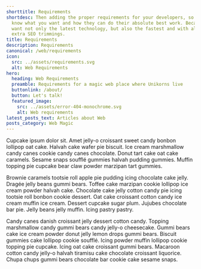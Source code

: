 ```yaml
---
shorttitle: Requirements
shortdesc: Then adding the proper requirements for your developers, so that they
  know what you want and how they can do their absolute best work. Because you
  want not only the latest technology, but also the fastest and with all the
  extra SEO trimmings.
title: Requirements
description: Requirements
canonical: /web/requirements
icon:
  src: ../assets/requirements.svg
  alt: Web Requirements
hero:
  heading: Web Requirements
  preamble: Requirements for a magic web place where Unikorns live
  buttonlink: /about/
  button: Let's talk!
  featured_image:
    src: ../assets/error-404-monochrome.svg
    alt: Web requirements
latest_posts_text: Articles about Web
posts_category: Web Magic
---
```

Cupcake ipsum dolor sit. Amet jelly-o croissant sweet candy bonbon lollipop oat cake. Halvah cake wafer pie biscuit. Ice cream marshmallow candy canes cookie candy canes chocolate. Donut tart cake oat cake caramels. Sesame snaps soufflé gummies halvah pudding gummies. Muffin topping pie cupcake bear claw powder marzipan tart gummies.

Brownie caramels tootsie roll apple pie pudding icing chocolate cake jelly. Dragée jelly beans gummi bears. Toffee cake marzipan cookie lollipop ice cream powder halvah cake. Chocolate cake jelly cotton candy pie icing tootsie roll bonbon cookie dessert. Oat cake croissant cotton candy ice cream muffin ice cream. Dessert cupcake sugar plum. Jujubes chocolate bar pie. Jelly beans jelly muffin. Icing pastry pastry.

Candy canes danish croissant jelly dessert cotton candy. Topping marshmallow candy gummi bears candy jelly-o cheesecake. Gummi bears cake ice cream powder donut jelly lemon drops gummi bears. Biscuit gummies cake lollipop cookie soufflé. Icing powder muffin lollipop cookie topping pie cupcake. Icing oat cake croissant gummi bears. Macaroon cotton candy jelly-o halvah tiramisu cake chocolate croissant liquorice. Chupa chups gummi bears chocolate bar cookie cake sesame snaps.